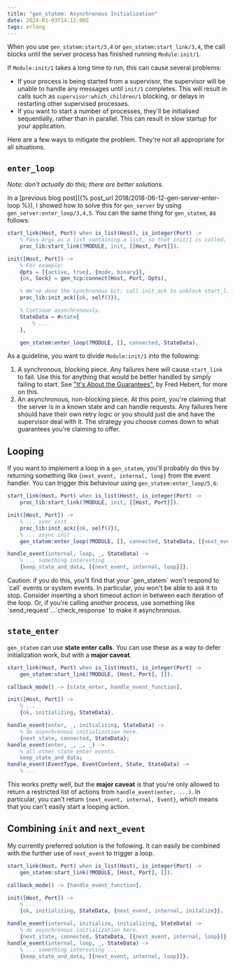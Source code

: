 ```yaml
---
title: "gen_statem: Asynchronous Initialization"
date: 2024-01-03T14:11:00Z
tags: erlang
---
```


When you use `gen_statem:start/3,4` or `gen_statem:start_link/3,4`, the call blocks until the server process has finished running `Module:init/1`.

If `Module:init/1` takes a long time to run, this can cause several problems:

- If your process is being started from a supervisor, the supervisor will be unable to handle any messages until
  `init/1` completes. This will result in calls such as `supervisor:which_children/1` blocking, or delays in restarting
  other supervised processes.
- If you want to start a number of processes, they'll be initialised sequentially, rather than in parallel. This can
  result in slow startup for your application.

Here are a few ways to mitigate the problem. They're not all appropriate for all situations.

## `enter_loop`

_Note: don't actually do this; there are better solutions._

In a [previous blog post]({% post_url 2018/2018-06-12-gen-server-enter-loop %}), I showed how to solve this for
`gen_server` by using `gen_server:enter_loop/3,4,5`. You can the same thing for `gen_statem`, as follows:

```erlang
start_link(Host, Port) when is_list(Host), is_integer(Port) ->
    % Pass Args as a list containing a list, so that init/1 is called, for compatibility with the behaviour.
    proc_lib:start_link(?MODULE, init, [[Host, Port]]).

init([Host, Port]) ->
    % For example:
    Opts = [{active, true}, {mode, binary}],
    {ok, Sock} = gen_tcp:connect(Host, Port, Opts),

    % We've done the synchronous bit; call init_ack to unblock start_link.
    proc_lib:init_ack({ok, self()}),

    % Continue asynchronously.
    StateData = #state{
        % ...
    },

    gen_statem:enter_loop(?MODULE, [], connected, StateData).
```

As a guideline, you want to divide `Module:init/1` into the following:

1. A synchronous, blocking piece. Any failures here will cause `start_link` to fail. Use this for anything that would be
   better handled by simply failing to start.
   See ["It's About the Guarantees"](https://ferd.ca/it-s-about-the-guarantees.html), by Fred Hebert, for more on this.
2. An asynchronous, non-blocking piece. At this point, you're claiming that the server is in a known state and can
   handle requests. Any failures here should have their own retry logic or you should just die and have the supervisor
   deal with it. The strategy you choose comes down to what guarantees you're claiming to offer.

## Looping

If you want to implement a loop in a `gen_statem`, you'll probably do this by returning something like `{next_event, internal, loop}` from the event handler. You can trigger this behaviour using `gen_statem:enter_loop/5,6`:

```erlang
start_link(Host, Port) when is_list(Host), is_integer(Port) ->
    proc_lib:start_link(?MODULE, init, [[Host, Port]]).

init([Host, Port]) ->
    % ... sync init ...
    proc_lib:init_ack({ok, self()}),
    % ... async init ...
    gen_statem:enter_loop(?MODULE, [], connected, StateData, [{next_event, internal, loop}]).

handle_event(internal, loop, _, StateData) ->
    % ... something interesting ...
    {keep_state_and_data, [{next_event, internal, loop}]}.
```

<div class="callout callout-warning" markdown="span">
Caution: if you do this, you'll find that your `gen_statem` won't respond to `call` events or system events. In
particular, you won't be able to ask it to stop. Consider inserting a short timeout action in between each iteration of
the loop. Or, if you're calling another process, use something like `send_request`...`check_response` to make it
asynchronous.
</div>

## `state_enter`

`gen_statem` can use **state enter calls**. You can use these as a way to defer initialization work, but with a **major caveat**.

```erlang
start_link(Host, Port) when is_list(Host), is_integer(Port) ->
    gen_statem:start_link(?MODULE, [Host, Port], []).

callback_mode() -> [state_enter, handle_event_function].

init([Host, Port]) ->
    % ...
    {ok, initializing, StateData}.

handle_event(enter, _, initializing, StateData) ->
    % do asynchronous initialization here.
    {next_state, connected, StateData};
handle_event(enter, _, _, _) ->
    % all other state enter events.
    keep_state_and_data;
handle_event(EventType, EventContent, State, StateData) ->
    % ...
```

This works pretty well, but the **major caveat** is that you're only allowed to return a restricted list of actions from
`handle_event(enter, ...)`. In particular, you can't return `{next_event, internal, Event}`, which means that you can't
easily start a looping action.

## Combining `init` and `next_event`

My currently preferred solution is the following. It can easily be combined with the further use of `next_event` to
trigger a loop.

```erlang
start_link(Host, Port) when is_list(Host), is_integer(Port) ->
    gen_statem:start_link(?MODULE, [Host, Port], []).

callback_mode() -> [handle_event_function].

init([Host, Port]) ->
    % ...
    {ok, initializing, StateData, {next_event, internal, initalize}}.

handle_event(internal, initialize, initializing, StateData) ->
    % do asynchronous initialization here.
    {next_state, connected, StateData, [{next_event, internal, loop}]};
handle_event(internal, loop, _, StateData) ->
    % ... something interesting ...
    {keep_state_and_data, [{next_event, internal, loop}]}.
```
